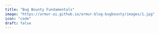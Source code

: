 ```yaml
---
title: "Bug Bounty Fundamentals"
image: "https://armur-ai.github.io/armur-blog-bugbounty/images/1.jpg"
icon: "code"
draft: false
---
```



